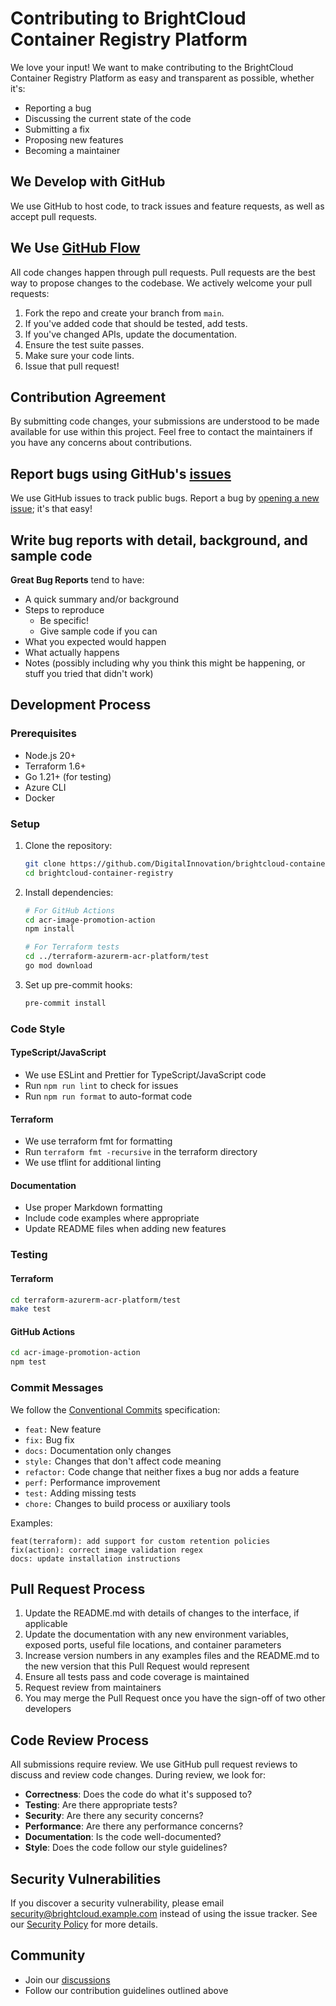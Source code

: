 # Contributing to BrightCloud Container Registry Platform

We love your input! We want to make contributing to the BrightCloud Container Registry Platform as easy and transparent as possible, whether it's:

- Reporting a bug
- Discussing the current state of the code
- Submitting a fix
- Proposing new features
- Becoming a maintainer

## We Develop with GitHub

We use GitHub to host code, to track issues and feature requests, as well as accept pull requests.

## We Use [GitHub Flow](https://guides.github.com/introduction/flow/index.html)

All code changes happen through pull requests. Pull requests are the best way to propose changes to the codebase. We actively welcome your pull requests:

1. Fork the repo and create your branch from `main`.
2. If you've added code that should be tested, add tests.
3. If you've changed APIs, update the documentation.
4. Ensure the test suite passes.
5. Make sure your code lints.
6. Issue that pull request!

## Contribution Agreement

By submitting code changes, your submissions are understood to be made available for use within this project. Feel free to contact the maintainers if you have any concerns about contributions.

## Report bugs using GitHub's [issues](https://github.com/DigitalInnovation/brightcloud-container-registry/issues)

We use GitHub issues to track public bugs. Report a bug by [opening a new issue](https://github.com/DigitalInnovation/brightcloud-container-registry/issues/new); it's that easy!

## Write bug reports with detail, background, and sample code

**Great Bug Reports** tend to have:

- A quick summary and/or background
- Steps to reproduce
  - Be specific!
  - Give sample code if you can
- What you expected would happen
- What actually happens
- Notes (possibly including why you think this might be happening, or stuff you tried that didn't work)

## Development Process

### Prerequisites

- Node.js 20+
- Terraform 1.6+
- Go 1.21+ (for testing)
- Azure CLI
- Docker

### Setup

1. Clone the repository:
   ```bash
   git clone https://github.com/DigitalInnovation/brightcloud-container-registry.git
   cd brightcloud-container-registry
   ```

2. Install dependencies:
   ```bash
   # For GitHub Actions
   cd acr-image-promotion-action
   npm install
   
   # For Terraform tests
   cd ../terraform-azurerm-acr-platform/test
   go mod download
   ```

3. Set up pre-commit hooks:
   ```bash
   pre-commit install
   ```

### Code Style

#### TypeScript/JavaScript

- We use ESLint and Prettier for TypeScript/JavaScript code
- Run `npm run lint` to check for issues
- Run `npm run format` to auto-format code

#### Terraform

- We use terraform fmt for formatting
- Run `terraform fmt -recursive` in the terraform directory
- We use tflint for additional linting

#### Documentation

- Use proper Markdown formatting
- Include code examples where appropriate
- Update README files when adding new features

### Testing

#### Terraform

```bash
cd terraform-azurerm-acr-platform/test
make test
```

#### GitHub Actions

```bash
cd acr-image-promotion-action
npm test
```

### Commit Messages

We follow the [Conventional Commits](https://www.conventionalcommits.org/) specification:

- `feat:` New feature
- `fix:` Bug fix
- `docs:` Documentation only changes
- `style:` Changes that don't affect code meaning
- `refactor:` Code change that neither fixes a bug nor adds a feature
- `perf:` Performance improvement
- `test:` Adding missing tests
- `chore:` Changes to build process or auxiliary tools

Examples:
```
feat(terraform): add support for custom retention policies
fix(action): correct image validation regex
docs: update installation instructions
```

## Pull Request Process

1. Update the README.md with details of changes to the interface, if applicable
2. Update the documentation with any new environment variables, exposed ports, useful file locations, and container parameters
3. Increase version numbers in any examples files and the README.md to the new version that this Pull Request would represent
4. Ensure all tests pass and code coverage is maintained
5. Request review from maintainers
6. You may merge the Pull Request once you have the sign-off of two other developers

## Code Review Process

All submissions require review. We use GitHub pull request reviews to discuss and review code changes. During review, we look for:

- **Correctness**: Does the code do what it's supposed to?
- **Testing**: Are there appropriate tests?
- **Security**: Are there any security concerns?
- **Performance**: Are there any performance concerns?
- **Documentation**: Is the code well-documented?
- **Style**: Does the code follow our style guidelines?

## Security Vulnerabilities

If you discover a security vulnerability, please email security@brightcloud.example.com instead of using the issue tracker. See our [Security Policy](SECURITY.md) for more details.

## Community

- Join our [discussions](https://github.com/DigitalInnovation/brightcloud-container-registry/discussions)
- Follow our contribution guidelines outlined above